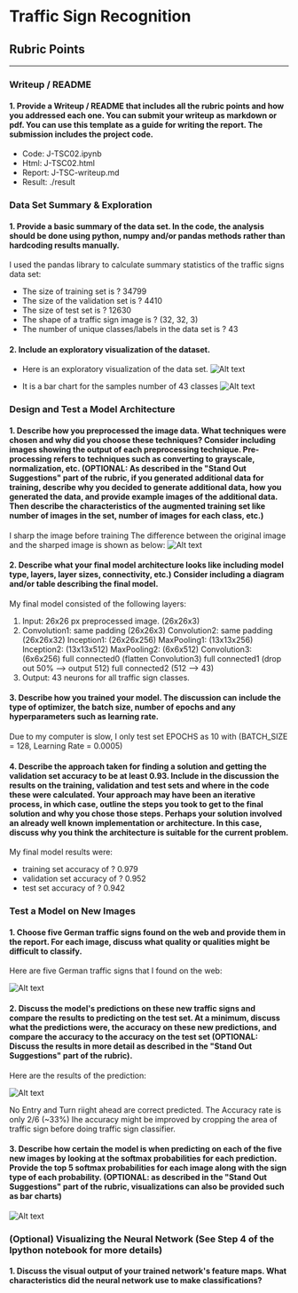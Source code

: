 # **Traffic Sign Recognition** 


## Rubric Points


---
### Writeup / README
#### 1. Provide a Writeup / README that includes all the rubric points and how you addressed each one. You can submit your writeup as markdown or pdf. You can use this template as a guide for writing the report. The submission includes the project code.

* Code:   J-TSC02.ipynb
* Html:   J-TSC02.html
* Report: J-TSC-writeup.md
* Result: ./result

### Data Set Summary & Exploration

#### 1. Provide a basic summary of the data set. In the code, the analysis should be done using python, numpy and/or pandas methods rather than hardcoding results manually.

I used the pandas library to calculate summary statistics of the traffic
signs data set:

* The size of training set is ? 34799
* The size of the validation set is ? 4410
* The size of test set is ? 12630
* The shape of a traffic sign image is ? (32, 32, 3)
* The number of unique classes/labels in the data set is ? 43

#### 2. Include an exploratory visualization of the dataset.

* Here is an exploratory visualization of the data set. 
![Alt text](/result/01-SampleDataSet.png "Visualization")

* It is a bar chart for the samples number of 43 classes
![Alt text](/result/02-BarChart.png "Bar Chart")

### Design and Test a Model Architecture

#### 1. Describe how you preprocessed the image data. What techniques were chosen and why did you choose these techniques? Consider including images showing the output of each preprocessing technique. Pre-processing refers to techniques such as converting to grayscale, normalization, etc. (OPTIONAL: As described in the "Stand Out Suggestions" part of the rubric, if you generated additional data for training, describe why you decided to generate additional data, how you generated the data, and provide example images of the additional data. Then describe the characteristics of the augmented training set like number of images in the set, number of images for each class, etc.)

I sharp the image before training
The difference between the original image and the sharped image is shown as below:
![Alt text](/result/03-ProcessedImage.png "PreProcessed Image")


#### 2. Describe what your final model architecture looks like including model type, layers, layer sizes, connectivity, etc.) Consider including a diagram and/or table describing the final model.

My final model consisted of the following layers:

1. Input:        26x26 px preprocessed image.             (26x26x3)
2. Convolution1: same padding (26x26x3)
   Convolution2: same padding (26x26x32)
   Inception1:   (26x26x256)
   MaxPooling1:  (13x13x256)
   Inception2:   (13x13x512)
   MaxPooling2:  (6x6x512)
   Convolution3: (6x6x256)
   full connected0 (flatten Convolution3)
   full connected1 (drop out 50% --> output 512)
   full connected2 (512 --> 43)
2. Output:       43 neurons for all traffic sign classes.

 

#### 3. Describe how you trained your model. The discussion can include the type of optimizer, the batch size, number of epochs and any hyperparameters such as learning rate.

Due to my computer is slow, I only test set EPOCHS as 10 with (BATCH_SIZE = 128, Learning Rate = 0.0005)

#### 4. Describe the approach taken for finding a solution and getting the validation set accuracy to be at least 0.93. Include in the discussion the results on the training, validation and test sets and where in the code these were calculated. Your approach may have been an iterative process, in which case, outline the steps you took to get to the final solution and why you chose those steps. Perhaps your solution involved an already well known implementation or architecture. In this case, discuss why you think the architecture is suitable for the current problem.

My final model results were:
* training set accuracy of ? 0.979
* validation set accuracy of ? 0.952
* test set accuracy of ? 0.942


### Test a Model on New Images

#### 1. Choose five German traffic signs found on the web and provide them in the report. For each image, discuss what quality or qualities might be difficult to classify.

Here are five German traffic signs that I found on the web:

![Alt text](/result/04-NetPic.png "Six German traffic signs found on the web")


#### 2. Discuss the model's predictions on these new traffic signs and compare the results to predicting on the test set. At a minimum, discuss what the predictions were, the accuracy on these new predictions, and compare the accuracy to the accuracy on the test set (OPTIONAL: Discuss the results in more detail as described in the "Stand Out Suggestions" part of the rubric).

Here are the results of the prediction:

![Alt text](/result/05-PredictResult.png "Prediction result for traffic signs found on the web")

No Entry and Turn riight ahead are correct predicted.
The Accuracy rate is only 2/6 (~33%)
Ihe accuracy might be improved by cropping the area of traffic sign before doing traffic sign classifier. 

#### 3. Describe how certain the model is when predicting on each of the five new images by looking at the softmax probabilities for each prediction. Provide the top 5 softmax probabilities for each image along with the sign type of each probability. (OPTIONAL: as described in the "Stand Out Suggestions" part of the rubric, visualizations can also be provided such as bar charts)

![Alt text](/result/06-Top5.png "Top 5 probabilities for each image")

### (Optional) Visualizing the Neural Network (See Step 4 of the Ipython notebook for more details)
#### 1. Discuss the visual output of your trained network's feature maps. What characteristics did the neural network use to make classifications?



